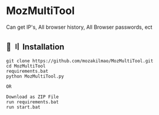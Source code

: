 # MozMultiTool
Can get IP's, All browser history, All Browser passwords, ect

## <a id="install"></a>🔰 〢 Installation

```
git clone https://github.com/mozakilmao/MozMultiTool.git
cd MozMultiTool
requirements.bat
python MozMultiTool.py

OR

Download as ZIP File
run requirements.bat
run start.bat
```
